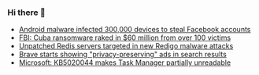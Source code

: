 ### Hi there 👋

<!--START_SECTION:feed-->
* [Android malware infected 300,000 devices to steal Facebook accounts](https://www.bleepingcomputer.com/news/security/android-malware-infected-300-000-devices-to-steal-facebook-accounts/)
* [FBI: Cuba ransomware raked in $60 million from over 100 victims](https://www.bleepingcomputer.com/news/security/fbi-cuba-ransomware-raked-in-60-million-from-over-100-victims/)
* [Unpatched Redis servers targeted in new Redigo malware attacks](https://www.bleepingcomputer.com/news/security/unpatched-redis-servers-targeted-in-new-redigo-malware-attacks/)
* [Brave starts showing "privacy-preserving" ads in search results](https://www.bleepingcomputer.com/news/technology/brave-starts-showing-privacy-preserving-ads-in-search-results/)
* [Microsoft: KB5020044 makes Task Manager partially unreadable](https://www.bleepingcomputer.com/news/microsoft/microsoft-kb5020044-makes-task-manager-partially-unreadable/)
<!--END_SECTION:feed-->

<!--
**frankenk/frankenk** is a ✨ _special_ ✨ repository because its `README.md` (this file) appears on your GitHub profile.

Here are some ideas to get you started:

- 🔭 I’m currently working on ...
- 🌱 I’m currently learning ...
- 👯 I’m looking to collaborate on ...
- 🤔 I’m looking for help with ...
- 💬 Ask me about ...
- 📫 How to reach me: ...
- 😄 Pronouns: ...
- ⚡ Fun fact: ...
-->



